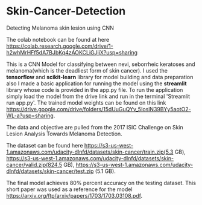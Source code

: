 # Skin-Cancer-Detection
Detecting Melanoma skin lesion using CNN

The colab notebook can be found at here https://colab.research.google.com/drive/1-h2whMrHFf5dA7BJbKq4zAOKCLiGJjjX?usp=sharing

This is a CNN Model for classifying between nevi, seborrheic keratoses and melanoma(which is the deadliest form of skin cancer). 
I used the **tensorflow** and **scikit-learn** library for model building and data preparation also I made a basic application for running the model using the **streamlit** library whose code is provided in the app.py file. 
To run the application simply load the model from the drive link and run in the terminal 'Streamlit run app.py'.
The trained model weights can be found on this link https://drive.google.com/drive/folders/15dUuGuQYv_5IoslN39BYy5aotO2-WL-a?usp=sharing.

The data and objective are pulled from the 2017 ISIC Challenge on Skin Lesion Analysis Towards Melanoma Detection. 

The dataset can be found here https://s3-us-west-1.amazonaws.com/udacity-dlnfd/datasets/skin-cancer/train.zip(5.3 GB), https://s3-us-west-1.amazonaws.com/udacity-dlnfd/datasets/skin-cancer/valid.zip(824.5 GB), https://s3-us-west-1.amazonaws.com/udacity-dlnfd/datasets/skin-cancer/test.zip (5.1 GB). 

The final model achieves 80% percent accuracy on the testing dataset. This short paper was used as a reference for the model https://arxiv.org/ftp/arxiv/papers/1703/1703.03108.pdf.
